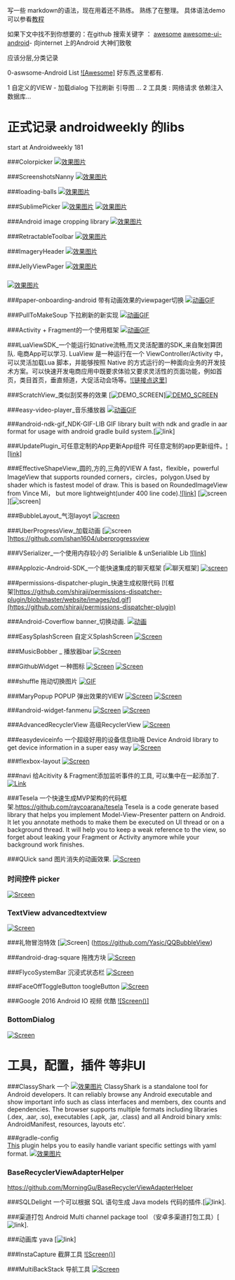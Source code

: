写一些 markdown的语法，现在用着还不熟练。 熟练了在整理。
具体语法demo可以参看[教程](https://github.com/iAmeng/README)

如果下文中找不到你想要的：在github 搜索关键字 ： [awesome](https://github.com/sindresorhus/awesome) [awesome-ui-android](https://github.com/wasabeef/awesome-android-ui)- 向internet 上的Android 大神们致敬

应该分层,分类记录

0-aswsome-Android List [![Awesome]](https://github.com/snowdream/awesome-android#utility)  好东西,这里都有.

1 自定义的VIEW - 加载dialog
                 下拉刷新
                 引导图 ...
2 工具类 : 网络请求
           依赖注入
           数据库...
           


正式记录 androidweekly  的libs 
=================================================================
start at Androidweekly 181

###Colorpicker
[![效果图片](https://github.com/christophesmet/colorpicker/blob/master/video_example.gif)](https://github.com/christophesmet/colorpicker?utm_source=Android+Weekly&utm_campaign=15ee59bb7a-Android_Weekly_181&utm_medium=email&utm_term=0_4eb677ad19-15ee59bb7a-337852909)

###ScreenshotsNanny
[![效果图片](https://cloud.githubusercontent.com/assets/352956/11276098/e8e25434-8ee0-11e5-9685-df75085859e6.png)](https://github.com/thyrlian/ScreenshotsNanny?utm_source=Android+Weekly&utm_campaign=15ee59bb7a-Android_Weekly_181&utm_medium=email&utm_term=0_4eb677ad19-15ee59bb7a-337852909)

###loading-balls
[![效果图片](https://github.com/glomadrian/loading-balls/blob/master/art/3.gif)](https://github.com/glomadrian/loading-balls?utm_source=Android+Weekly&utm_campaign=15ee59bb7a-Android_Weekly_181&utm_medium=email&utm_term=0_4eb677ad19-15ee59bb7a-337852909)

###SublimePicker
[![效果图片](https://github.com/vikramkakkar/SublimePicker/blob/master/img/date_picker.png?raw=true)](https://github.com/vikramkakkar/SublimePicker?utm_source=Android+Weekly&utm_campaign=15ee59bb7a-Android_Weekly_181&utm_medium=email&utm_term=0_4eb677ad19-15ee59bb7a-337852909)
[![效果图片](https://github.com/vikramkakkar/SublimePicker/blob/master/img/time_picker.png?raw=true)](https://github.com/vikramkakkar/SublimePicker?utm_source=Android+Weekly&utm_campaign=15ee59bb7a-Android_Weekly_181&utm_medium=email&utm_term=0_4eb677ad19-15ee59bb7a-337852909)

###Android image cropping library 
[![效果图片](https://github.com/lyft/scissors/blob/master/art/demo.gif)](https://github.com/lyft/scissors?utm_source=Android+Weekly&utm_campaign=15ee59bb7a-Android_Weekly_181&utm_medium=email&utm_term=0_4eb677ad19-15ee59bb7a-337852909)

###RetractableToolbar
[![效果图片](https://camo.githubusercontent.com/a602b0cdf643d63a1903dccca209b4ff99530b5d/687474703a2f2f692e67697068792e636f6d2f336f456475546950744a47473951323358712e676966)](https://github.com/michelelacorte/RetractableToolbar?utm_source=Android+Weekly&utm_campaign=15ee59bb7a-Android_Weekly_181&utm_medium=email&utm_term=0_4eb677ad19-15ee59bb7a-337852909)

###ImageryHeader
[![效果图片](https://camo.githubusercontent.com/d5bb4ddb19127dac1c90b626dc8bc8bd0e7d5672/687474703a2f2f322e62702e626c6f6773706f742e636f6d2f2d6552317277335830626e342f55395f45767a47593133492f41414141414141414174772f3343716f4c5067627448592f733634302f7375726661636532622e676966)](https://github.com/YukiMatsumura/ImageryHeader)

###JellyViewPager
[![效果图片](https://github.com/chiemy/JellyViewPager/blob/master/capture.gif)](https://github.com/chiemy/JellyViewPager)

###
[![效果图片]()]()

###paper-onboarding-android 带有动画效果的viewpager切换
[![动画GIF](https://github.com/Ramotion/paper-onboarding-android/blob/master/onboarding_preview.gif)](https://github.com/Ramotion/paper-onboarding-android)

###PullToMakeSoup 下拉刷新的新实现
[![动画GIF](https://raw.githubusercontent.com/Yalantis/PullToMakeSoup/master/PullToMakeSoupDemo/Resouces/recipe-finder.gif)](https://github.com/Yalantis/pull-to-make-soup)

###Activity + Fragment的一个使用框架
[![动画GIF](https://github.com/YoKeyword/Fragmentation/blob/master/gif/demo.gif)](https://github.com/YoKeyword/Fragmentation)

###LuaViewSDK_一个能运行如native流畅,而又灵活配置的SDK_来自聚划算团队.  电商App可以学习.
LuaView 是一种运行在一个 ViewController/Activity 中，可以灵活加载Lua 脚本，并能够按照 Native 的方式运行的一种面向业务的开发技术方案。可以快速开发电商应用中既要求体验又要求灵活性的页面功能，例如首页，类目首页，垂直频道，大促活动会场等。[![链接点这里]](https://github.com/alibaba/LuaViewSDK)

###ScratchView_类似刮奖券的效果
[![DEMO_SCREEN](https://raw.githubusercontent.com/cooltechworks/ScratchView/2ec97c9a539d5976b68bf62ec07df8c727d72be2/screenshots/scratch_image_view_demo.gif)][![DEMO_SCREEN](https://raw.githubusercontent.com/cooltechworks/ScratchView/master/screenshots/scratch_text_view_demo.gif)](https://github.com/cooltechworks/ScratchView)

###easy-video-player_音乐播放器
[![动画GIF](https://raw.githubusercontent.com/afollestad/easy-video-player/master/art/showcase1.png)](https://github.com/afollestad/easy-video-player)

###android-ndk-gif_NDK-GIF-LIB
GIF library built with ndk and gradle in aar format for usage with android gradle build system.[![link](https://github.com/waynejo/android-ndk-gif)]

###UpdatePlugin_可任意定制的App更新App组件
可任意定制的app更新组件。[![link]](https://github.com/yjfnypeu/UpdatePlugin)

###EffectiveShapeView_圆的,方的,三角的VIEW
A fast，flexible，powerful ImageView that supports rounded corners，circles，polygon.Used by shader which is fastest model of draw. This is based on RoundedImageView from Vince Mi， but more lightweight(under 400 line code).[![link]](https://github.com/TangXiaoLv/EffectiveShapeView)
[![screen](https://raw.githubusercontent.com/TangXiaoLv/EffectiveShapeView/master/png/first.jpg)][![screen](https://raw.githubusercontent.com/TangXiaoLv/EffectiveShapeView/master/png/second.jpg)]

###BubbleLayout_气泡layoyt
[![screen](https://github.com/MasayukiSuda/BubbleLayout/blob/master/art/all.gif)](https://github.com/MasayukiSuda/BubbleLayout)

###UberProgressView_加载动画
[![screen](https://raw.githubusercontent.com/ishan1604/uberprogressview/master/UberProgressViewDemo.gif)]https://github.com/ishan1604/uberprogressview

###VSerializer_一个使用内存较小的 Serialible & unSerialible Lib
[![link]](https://github.com/vaslabs/VSerializer)

###Applozic-Android-SDK_一个能快速集成的聊天框架
[![聊天框架](https://github.com/AppLozic/Applozic-Android-SDK/blob/master/img/applozic.jpg)]
[![screen](https://github.com/AppLozic/Applozic-Android-SDK/blob/master/img/android.png)](https://github.com/AppLozic/Applozic-Android-SDK)

###permissions-dispatcher-plugin_快速生成权限代码
[![框架]https://github.com/shiraji/permissions-dispatcher-plugin/blob/master/website/images/pd.gif](https://github.com/shiraji/permissions-dispatcher-plugin)

###Android-Coverflow banner_切换动画.
[![动画](https://github.com/crosswall/Android-Coverflow/blob/master/gif/3.pic_hd.gif)](https://github.com/crosswall/Android-Coverflow)

###EasySplashScreen 自定义SplashScreen
[![Screen](https://github.com/pantrif/EasySplashScreen/blob/master/resources/intro.png)](https://github.com/pantrif/EasySplashScreen)

###MusicBobber _ 播放器bar
[![Screen](https://github.com/Cleveroad/MusicBobber/blob/master/images/header_.jpg)](https://github.com/Cleveroad/MusicBobber)

###GithubWidget 一种图标
[![Screen](https://github.com/Nightonke/GithubWidget/blob/master/Pic/title_image_3.png?raw=true)](https://github.com/Nightonke/GithubWidget)
[![Screen](https://github.com/Nightonke/GithubWidget/blob/master/Pic/color.png?raw=true)](https://github.com/Nightonke/GithubWidget)

###shuffle 拖动切换图片
[![GIF](https://github.com/Meetic/Shuffle/raw/master/media/shuffle.gif)](https://github.com/Meetic/Shuffle)

###MaryPopup POPUP 弹出效果的VIEW 
[![Screen](https://github.com/Meetic/MaryPopup/raw/master/media/intro.gif)](https://github.com/Meetic/MaryPopup)
[![Screen](https://github.com/Meetic/MaryPopup/raw/master/media/photo.gif)](https://github.com/Meetic/MaryPopup)

###android-widget-fanmenu
[![Screen](https://camo.githubusercontent.com/bab8d4d1061dca2957e0ad34b027faa7c5f76951/687474703a2f2f692e67697068792e636f6d2f6c3044454b484e7166777743546d5338552e676966)](https://github.com/BCGDV-ASIA/android-widget-fanmenu)
[![Screen](https://camo.githubusercontent.com/ddce1ecaffae5193fd6f4658f963b5e5afa3071c/687474703a2f2f692e67697068792e636f6d2f6571656b3159644632554652362e676966)](https://github.com/BCGDV-ASIA/android-widget-fanmenu)

###AdvancedRecyclerView 高级RecyclerView
[![Screen](https://github.com/StephenVinouze/AdvancedRecyclerView/raw/master/art/sections_framed.png)](https://github.com/StephenVinouze/AdvancedRecyclerView)

###easydeviceinfo 一个超级好用的设备信息lib哦  Device
Android library to get device information in a super easy way
[![Screen](DeviceInfo)](https://github.com/nisrulz/easydeviceinfo)

###flexbox-layout 
[![Screen](https://github.com/google/flexbox-layout/raw/master/assets/flex-direction.gif)](https://github.com/google/flexbox-layout)

###navi 给Acitivity & Fragment添加监听事件的工具, 可以集中在一起添加了.
[![Link]()](https://github.com/trello/navi)

###Tesela 一个快速生成MVP架构的代码框架.https://github.com/raycoarana/tesela
Tesela is a code generate based library that helps you implement Model-View-Presenter pattern on Android. It let you annotate methods to make them be executed on UI thread or on a background thread. It will help you to keep a weak reference to the view, so forget about leaking your Fragment or Activity anymore while your background work finishes.

###QUick sand 图片消失的动画效果.
[![Screen](https://github.com/blundell/QuickSand/raw/master/demo/demo_z1c.gif)](https://github.com/blundell/QuickSand)

### 时间控件 picker
[![Srceen](https://raw.githubusercontent.com/code-troopers/android-betterpickers/master/sample/imagery/screenshot_calendar_date.png)](https://github.com/code-troopers/android-betterpickers)
### TextView advancedtextview
[![Screen](https://github.com/oktayayr/advancedtextview/raw/master/arts/bebas.png)](https://github.com/oktayayr/advancedtextview)

###礼物冒泡特效
[![Screen](https://camo.githubusercontent.com/dcac7c2c31993d2a7c38dbf4bed192579bc05978/687474703a2f2f646979636f64652e62302e7570616979756e2e636f6d2f70686f746f2f323031362f35356238306334633237306534316534323963343638393733663231356363372e676966)] (https://github.com/Yasic/QQBubbleView)

###android-drag-square 拖拽方块
[![Screen](https://github.com/xmuSistone/android-drag-square/blob/master/capture1.gif)](https://github.com/xmuSistone/android-drag-square)

###FlycoSystemBar 沉浸式状态栏
[![Screen](https://github.com/H07000223/FlycoSystemBar/blob/master/art/5.0.gif)](https://github.com/H07000223/FlycoSystemBar)

###FaceOffToggleButton toogleButton
[![Screen](https://github.com/Nightonke/FaceOffToggleButton/blob/master/img/Animation.gif?raw=true)](https://github.com/Nightonke/FaceOffToggleButton)

###Google 2016 Android IO 视频 优酷
[![Screen()]](http://chinagdg.org/2016/05/google-io-2016-android/)

### BottomDialog
[![Screen](https://github.com/Curzibn/BottomDialog/raw/master/art/demo.gif)](https://github.com/Curzibn/BottomDialog)





工具，配置，插件 等非UI
======================================================================================================================================
###ClassyShark 一个
[![效果图片](https://github.com/google/android-classyshark/blob/master/Resources/ClassySharkAnimated.gif)](https://github.com/google/android-classyshark?utm_source=Android+Weekly&utm_campaign=15ee59bb7a-Android_Weekly_181&utm_medium=email&utm_term=0_4eb677ad19-15ee59bb7a-337852909)
ClassyShark is a standalone tool for Android developers. It can reliably browse any Android executable and show important info such as class interfaces and members, dex counts and dependencies. The browser supports multiple formats including libraries (.dex, .aar, .so), executables (.apk, .jar, .class) and all Android binary xmls: AndroidManifest, resources, layouts etc'.

###gradle-config  
[This](https://github.com/tmiyamon/gradle-config?utm_source=Android+Weekly&utm_campaign=15ee59bb7a-Android_Weekly_181&utm_medium=email&utm_term=0_4eb677ad19-15ee59bb7a-337852909) plugin helps you to easily handle variant specific settings with yaml format.
[![效果图片]()](https://github.com/tmiyamon/gradle-config?utm_source=Android+Weekly&utm_campaign=15ee59bb7a-Android_Weekly_181&utm_medium=email&utm_term=0_4eb677ad19-15ee59bb7a-337852909)

### BaseRecyclerViewAdapterHelper
https://github.com/MorningGu/BaseRecyclerViewAdapterHelper

###SQLDelight
一个可以根据 SQL 语句生成 Java models 代码的插件.[![link](https://github.com/square/sqldelight)].

###渠道打包
Android Multi channel package tool （安卓多渠道打包工具）[![link](https://github.com/seven456/MultiChannelPackageTool)].

###动画库 yava
[![link](https://github.com/hujiaweibujidao/yava)]

###InstaCapture 截屏工具
[![Screen()]](https://github.com/tarek360/InstaCapture)

###MultiBackStack 导航工具
[![Screen]()](https://github.com/JetradarMobile/multibackstack)
